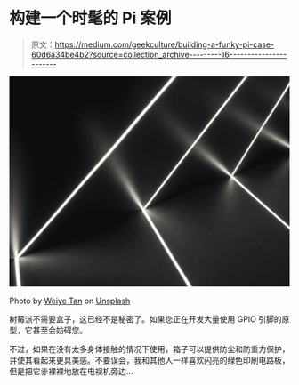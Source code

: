 # 构建一个时髦的 Pi 案例

> 原文：<https://medium.com/geekculture/building-a-funky-pi-case-60d6a34be4b2?source=collection_archive---------16----------------------->

![](img/928d9c06496ab5238b278060aa5d572d.png)

Photo by [Weiye Tan](https://unsplash.com/@superbfnds?utm_source=medium&utm_medium=referral) on [Unsplash](https://unsplash.com?utm_source=medium&utm_medium=referral)

树莓派不需要盒子，这已经不是秘密了。如果您正在开发大量使用 GPIO 引脚的原型，它甚至会妨碍您。

不过，如果在没有太多身体接触的情况下使用，箱子可以提供防尘和防重力保护，并使其看起来更具美感。不要误会，我和其他人一样喜欢闪亮的绿色印刷电路板，但是把它赤裸裸地放在电视机旁边…
